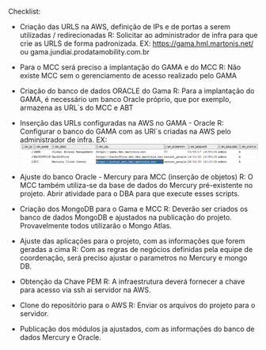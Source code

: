 Checklist:

- Criação das URLS na AWS, definição de IPs e de portas a serem utilizadas / redirecionadas
  R: Solicitar ao administrador de infra para que crie as URLS de forma padronizada.
     EX: https://gama.hml.martonis.net/ ou gama.jundiai.prodatamobility.com.br

- Para o MCC será preciso a implantação do GAMA e do MCC
  R: Não existe MCC sem o gerenciamento de acesso realizado pelo GAMA

- Criação do banco de dados ORACLE do Gama
  R: Para a implantação do GAMA, é necessário um banco Oracle próprio, que por exemplo, armazena as URL´s do MCC e ABT

- Inserção das URLs configuradas na AWS no GAMA - Oracle
  R: Configurar o banco do GAMA com as URl´s criadas na AWS pelo administrador de infra.
  EX: ![image.png](/.attachments/image-8ff9907f-a99e-4d05-a22e-bcf4fc4b2185.png)

- Ajuste do banco Oracle - Mercury para MCC (inserção de objetos)
  R: O MCC também utiliza-se da base de dados do Mercury pré-existente no projeto. Abrir atividade para o DBA para que execute esses scripts.

- Criação dos MongoDB para o Gama e MCC
   R: Deverão ser criados os banco de dados MongoDB e ajustados na publicação do projeto.
   Provavelmente todos utilizarão o Mongo Atlas.

- Ajuste das aplicações para o projeto, com as informações que forem geradas a cima
  R: Com as regras de negócios definidas pela equipe de coordenação, será preciso ajustar o parametros no Mercury e mongo DB.

- Obtenção da Chave PEM
  R: A infraestrutura deverá fornecer a chave para acesso via ssh ai servidor na AWS.

- Clone do repositório para o AWS
  R: Enviar os arquivos do projeto para o servidor.

- Publicação dos módulos ja ajustados, com as informações do banco de dados Mercury e Oracle.

